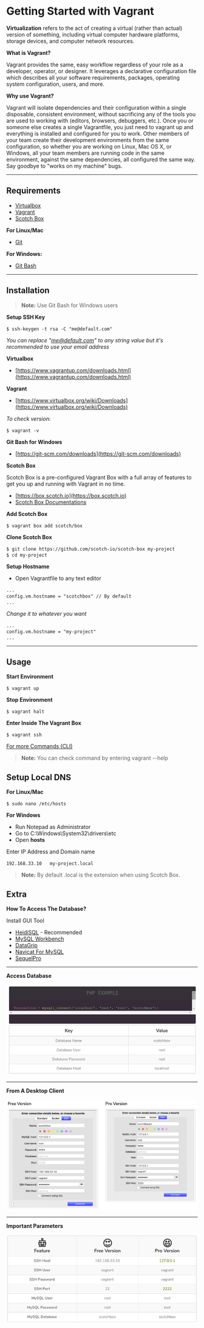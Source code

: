 # Getting Started with Vagrant

**Virtualization** refers to the act of creating a virtual (rather than actual) version of something, including virtual computer hardware platforms, storage devices, and computer network resources.

**What is Vagrant?**

Vagrant provides the same, easy workflow regardless of your role as a developer, operator, or designer. It leverages a declarative configuration file which describes all your software requirements, packages, operating system configuration, users, and more.

**Why use Vagrant?**

Vagrant will isolate dependencies and their configuration within a single disposable, consistent environment, without sacrificing any of the tools you are used to working with (editors, browsers, debuggers, etc.). Once you or someone else creates a single Vagrantfile, you just need to vagrant up and everything is installed and configured for you to work. Other members of your team create their development environments from the same configuration, so whether you are working on Linux, Mac OS X, or Windows, all your team members are running code in the same environment, against the same dependencies, all configured the same way. Say goodbye to "works on my machine" bugs.

---

## Requirements

- [Virtualbox](https://www.virtualbox.org/)
- [Vagrant](https://www.vagrantup.com/)
- [Scotch Box](https://box.scotch.io/)

**For Linux/Mac**

- [Git](https://gist.github.com/derhuerst/1b15ff4652a867391f03)

**For Windows:**

- [Git Bash](https://git-scm.com/)

---

## Installation

> **Note:** Use Git Bash for Windows users

**Setup SSH Key**

```console
$ ssh-keygen -t rsa -C "me@default.com"
```

_You can replace "me@default.com" to any string value but it's recommended to use your email address_

**Virtualbox**

- [https://www.vagrantup.com/downloads.html](https://www.vagrantup.com/downloads.html)

**Vagrant**

- [https://www.virtualbox.org/wiki/Downloads](https://www.virtualbox.org/wiki/Downloads)

_To check version:_

```console
$ vagrant -v
```

**Git Bash for Windows**

- [https://git-scm.com/downloads](https://git-scm.com/downloads)

**Scotch Box**

Scotch Box is a pre-configured Vagrant Box with a full array of features to get you up and running with Vagrant in no time.

- [https://box.scotch.io](https://box.scotch.io)
- [Scotch Box Documentations](https://box.scotch.io/docs/)

**Add Scotch Box**

```console
$ vagrant box add scotch/box
```

**Clone Scotch Box**

```console
$ git clone https://github.com/scotch-io/scotch-box my-project
$ cd my-project
```

**Setup Hostname**

- Open Vagrantfile to any text editor

```plain
...
config.vm.hostname = "scotchbox" // By default
...
```

_Change it to whatever you want_

```plain
...
config.vm.hostname = "my-project"
...
```
---

## Usage

**Start Environment**
```console
$ vagrant up
```

**Stop Environment**
```console
$ vagrant halt
```

**Enter Inside The Vagrant Box**
```console
$ vagrant ssh
```

[For more Commands (CLI)](https://www.vagrantup.com/docs/cli/)

> **Note:** You can check command by entering vagrant --help

## Setup Local DNS

**For Linux/Mac**

```console
$ sudo nano /etc/hosts
```

**For Windows**

- Run Notepad as Administrator
- Go to C:\Windows\System32\drivers\etc
- Open **hosts**

Enter IP Address and Domain name

```console
192.168.33.10   my-project.local
```

> **Note:** By default .local is the extension when using Scotch Box.

## Extra

**How To Access The Database?**

Install GUI Tool

- [HeidiSQL](https://www.heidisql.com/) - Recommended
- [MySQL Workbench](https://www.mysql.com/products/workbench/)
- [DataGrip](https://www.jetbrains.com/datagrip/)
- [Navicat For MySQL](https://www.navicat.com/en/products/navicat-for-mysql)
- [SequelPro](https://www.sequelpro.com/)

---

**Access Database**

![alt text](./access-database.png "Access Database")

---

**From A Desktop Client**

![alt text](./access-database-from-a-desktop-client.png "From A Desktop Client")

---

**Important Parameters**

![alt text](./access-database-important-parameters.png "Important Parameters")
